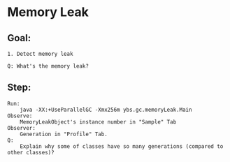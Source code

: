 Memory Leak
==
Goal:
--
	1. Detect memory leak

	Q: What's the memory leak?

Step:
--
	Run: 
		java -XX:+UseParallelGC -Xmx256m ybs.gc.memoryLeak.Main
	Observe:
		MemoryLeakObject's instance number in "Sample" Tab
	Observer:
		Generation in "Profile" Tab.
	Q: 
		Explain why some of classes have so many generations (compared to other classes)?
